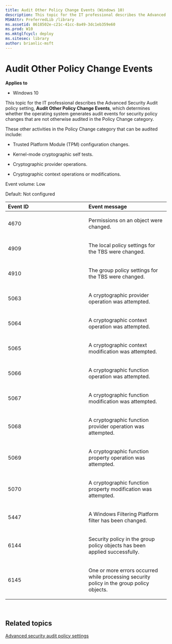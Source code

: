 ```yaml
---
title: Audit Other Policy Change Events (Windows 10)
description: This topic for the IT professional describes the Advanced Security Audit policy setting Audit Other Policy Change Events which determines whether the operating system generates audit events for security policy changes that are not otherwise audited in the Policy Change category.
MSHAttr: PreferredLib /library
ms.assetid: 8618502e-c21c-41cc-8a49-3dc1eb359e60
ms.prod: W10
ms.mktglfcycl: deploy
ms.sitesec: library
author: brianlic-msft
---
```


# Audit Other Policy Change Events


**Applies to**

-   Windows 10

This topic for the IT professional describes the Advanced Security Audit policy setting, **Audit Other Policy Change Events**, which determines whether the operating system generates audit events for security policy changes that are not otherwise audited in the Policy Change category.

These other activities in the Policy Change category that can be audited include:

-   Trusted Platform Module (TPM) configuration changes.

-   Kernel-mode cryptographic self tests.

-   Cryptographic provider operations.

-   Cryptographic context operations or modifications.

Event volume: Low

Default: Not configured

<table>
<colgroup>
<col width="50%" />
<col width="50%" />
</colgroup>
<thead>
<tr class="header">
<th align="left">Event ID</th>
<th align="left">Event message</th>
</tr>
</thead>
<tbody>
<tr class="odd">
<td align="left"><p>4670</p></td>
<td align="left"><p>Permissions on an object were changed.</p></td>
</tr>
<tr class="even">
<td align="left"><p>4909</p></td>
<td align="left"><p>The local policy settings for the TBS were changed.</p></td>
</tr>
<tr class="odd">
<td align="left"><p>4910</p></td>
<td align="left"><p>The group policy settings for the TBS were changed.</p></td>
</tr>
<tr class="even">
<td align="left"><p>5063</p></td>
<td align="left"><p>A cryptographic provider operation was attempted.</p></td>
</tr>
<tr class="odd">
<td align="left"><p>5064</p></td>
<td align="left"><p>A cryptographic context operation was attempted.</p></td>
</tr>
<tr class="even">
<td align="left"><p>5065</p></td>
<td align="left"><p>A cryptographic context modification was attempted.</p></td>
</tr>
<tr class="odd">
<td align="left"><p>5066</p></td>
<td align="left"><p>A cryptographic function operation was attempted.</p></td>
</tr>
<tr class="even">
<td align="left"><p>5067</p></td>
<td align="left"><p>A cryptographic function modification was attempted.</p></td>
</tr>
<tr class="odd">
<td align="left"><p>5068</p></td>
<td align="left"><p>A cryptographic function provider operation was attempted.</p></td>
</tr>
<tr class="even">
<td align="left"><p>5069</p></td>
<td align="left"><p>A cryptographic function property operation was attempted.</p></td>
</tr>
<tr class="odd">
<td align="left"><p>5070</p></td>
<td align="left"><p>A cryptographic function property modification was attempted.</p></td>
</tr>
<tr class="even">
<td align="left"><p>5447</p></td>
<td align="left"><p>A Windows Filtering Platform filter has been changed.</p></td>
</tr>
<tr class="odd">
<td align="left"><p>6144</p></td>
<td align="left"><p>Security policy in the group policy objects has been applied successfully.</p></td>
</tr>
<tr class="even">
<td align="left"><p>6145</p></td>
<td align="left"><p>One or more errors occurred while processing security policy in the group policy objects.</p></td>
</tr>
</tbody>
</table>

 

## Related topics


[Advanced security audit policy settings](advanced-security-audit-policy-settings.md)

 

 





